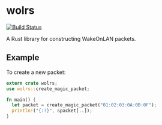 wolrs
====

[![Build Status](https://travis-ci.org/linde12/wolrs.svg?branch=master)](https://travis-ci.org/linde12/wolrs)

A Rust library for constructing WakeOnLAN packets.

## Example

To create a new packet:

```rust
extern crate wolrs;
use wolrs::create_magic_packet;

fn main() {
  let packet = create_magic_packet("01:02:03:0A:0B:0F");
  println!("{:?}", &packet[..]);
}
```
